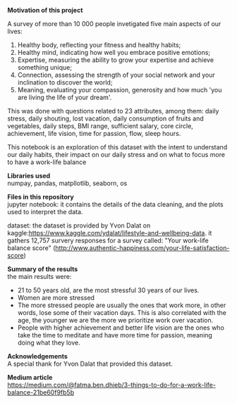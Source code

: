 **Motivation of this project**  

A survey of more than 10 000 people invetigated five main aspects of our lives: 

1. Healthy body, reflecting your fitness and healthy habits;
2. Healthy mind, indicating how well you embrace positive emotions;
3. Expertise, measuring the ability to grow your expertise and achieve something unique;
4. Connection, assessing the strength of your social network and your inclination to discover the world;
5. Meaning, evaluating your compassion, generosity and how much 'you are living the life of your dream'.

This was done with questions related to 23 attributes, among them: daily stress, daily shouting, lost vacation, daily consumption of fruits and vegetables, daily steps, BMI range, sufficient salary, core circle, achievement, life  vision, time for passion, flow, sleep hours.

This notebook is an exploration of this dataset with the intent to understand our daily habits, their impact on our daily stress and on what to focus more to have a work-life balance

**Libraries used**  
numpay, pandas, matpllotlib, seaborn, os

**Files in this repository**   
jupyter notebook: it contains the details of the data cleaning, and the plots used to interpret the data.   

dataset: the dataset is provided by Yvon Dalat on kaggle:https://www.kaggle.com/ydalat/lifestyle-and-wellbeing-data. it gathers 12,757 survery responses for a survey called:
"Your work-life balance score" (http://www.authentic-happiness.com/your-life-satisfaction-score)

**Summary of the results**  
the main results were:
 - 21 to 50 years old, are the most stressful 30 years of our lives.
 - Women are more stressed
 - The more stressed people are usually the ones that work more, in other  words, lose some of their vacation days. This is also correlated with the age, the younger we are the more we prioritize work over vacation.
 - People with higher achievement and  better life vision are the ones who take the time to meditate and have more time for passion, meaning doing what they love.
 

**Acknowledgements**   
A special thank for Yvon Dalat that provided this dataset.

**Medium article**  
 https://medium.com/@fatma.ben.dhieb/3-things-to-do-for-a-work-life-balance-21be60f9fb5b
